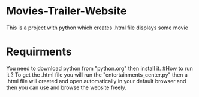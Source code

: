 # Movies-Trailer-Website
This is a project with python which creates .html file displays some movie
# Requirments
You need to download python from "python.org" then install it.
#How to run it ?
To get the .html file you will run the "entertainments_center.py" then a .html file will created and open automatically in your default browser and then you can use and browse the website freely.